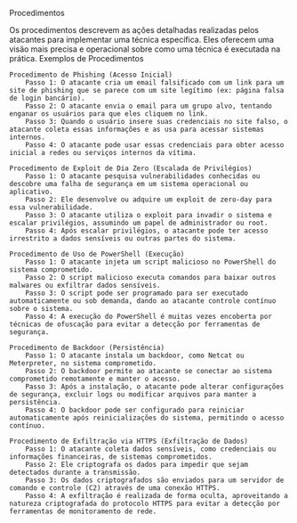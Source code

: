 Procedimentos

Os procedimentos descrevem as ações detalhadas realizadas pelos atacantes para implementar uma técnica específica. Eles oferecem uma visão mais precisa e operacional sobre como uma técnica é executada na prática.
Exemplos de Procedimentos

    Procedimento de Phishing (Acesso Inicial)
        Passo 1: O atacante cria um email falsificado com um link para um site de phishing que se parece com um site legítimo (ex: página falsa de login bancário).
        Passo 2: O atacante envia o email para um grupo alvo, tentando enganar os usuários para que eles cliquem no link.
        Passo 3: Quando o usuário insere suas credenciais no site falso, o atacante coleta essas informações e as usa para acessar sistemas internos.
        Passo 4: O atacante pode usar essas credenciais para obter acesso inicial a redes ou serviços internos da vítima.

    Procedimento de Exploit de Dia Zero (Escalada de Privilégios)
        Passo 1: O atacante pesquisa vulnerabilidades conhecidas ou descobre uma falha de segurança em um sistema operacional ou aplicativo.
        Passo 2: Ele desenvolve ou adquire um exploit de zero-day para essa vulnerabilidade.
        Passo 3: O atacante utiliza o exploit para invadir o sistema e escalar privilégios, assumindo um papel de administrador ou root.
        Passo 4: Após escalar privilégios, o atacante pode ter acesso irrestrito a dados sensíveis ou outras partes do sistema.

    Procedimento de Uso de PowerShell (Execução)
        Passo 1: O atacante injeta um script malicioso no PowerShell do sistema comprometido.
        Passo 2: O script malicioso executa comandos para baixar outros malwares ou exfiltrar dados sensíveis.
        Passo 3: O script pode ser programado para ser executado automaticamente ou sob demanda, dando ao atacante controle contínuo sobre o sistema.
        Passo 4: A execução do PowerShell é muitas vezes encoberta por técnicas de ofuscação para evitar a detecção por ferramentas de segurança.

    Procedimento de Backdoor (Persistência)
        Passo 1: O atacante instala um backdoor, como Netcat ou Meterpreter, no sistema comprometido.
        Passo 2: O backdoor permite ao atacante se conectar ao sistema comprometido remotamente e manter o acesso.
        Passo 3: Após a instalação, o atacante pode alterar configurações de segurança, excluir logs ou modificar arquivos para manter a persistência.
        Passo 4: O backdoor pode ser configurado para reiniciar automaticamente após reinicializações do sistema, permitindo o acesso contínuo.

    Procedimento de Exfiltração via HTTPS (Exfiltração de Dados)
        Passo 1: O atacante coleta dados sensíveis, como credenciais ou informações financeiras, de sistemas comprometidos.
        Passo 2: Ele criptografa os dados para impedir que sejam detectados durante a transmissão.
        Passo 3: Os dados criptografados são enviados para um servidor de comando e controle (C2) através de uma conexão HTTPS.
        Passo 4: A exfiltração é realizada de forma oculta, aproveitando a natureza criptografada do protocolo HTTPS para evitar a detecção por ferramentas de monitoramento de rede.